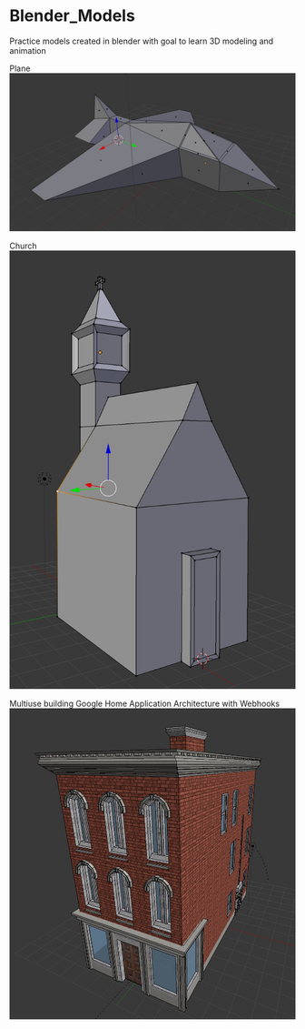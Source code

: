 # Blender_Models
Practice models created in blender with goal to learn 3D modeling and animation

Plane
![Alt text](Images/Plane.png?raw=true "Plane")

Church
![Alt text](Images/Church.png?raw=true "Chruch")

Multiuse building
Google Home Application Architecture with Webhooks
![Alt text](Images/Multiuse.png?raw=true "Multiuse Building")
